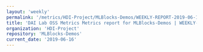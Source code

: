 ```yaml
---
layout: 'weekly'
permalink: '/metrics/HDI-Project/MLBlocks-Demos/WEEKLY-REPORT-2019-06-16'
title: 'DAI Lab OSS Metrics Metrics report for MLBlocks-Demos | WEEKLY-REPORT-2019-06-16'
organization: 'HDI-Project'
repository: 'MLBlocks-Demos'
current_date: '2019-06-16'
---
```

